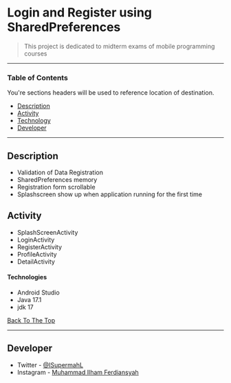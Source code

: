 # Login and Register using SharedPreferences

> This project is dedicated to midterm exams of mobile programming courses

---

### Table of Contents

You're sections headers will be used to reference location of destination.

- [Description](#description)
- [Activity](#activity)
- [Technology](#technologies)
- [Developer](#developer)

---

## Description

- Validation of Data Registration
- SharedPreferences memory
- Registration form scrollable
- Splashscreen show up when application running for the first time

## Activity

- SplashScreenActivity
- LoginActivity
- RegisterActivity
- ProfileActivity
- DetailActivity

#### Technologies

- Android Studio
- Java 17.1
- jdk 17

[Back To The Top](#login-and-register-using-sharedpreferences)

---

## Developer

- Twitter - [@ISupermahL](https://twitter.com/ISupermahl)
- Instagram - [Muhammad Ilham Ferdiansyah](https://www.instagram.com/hmfrdnsyh_/)

